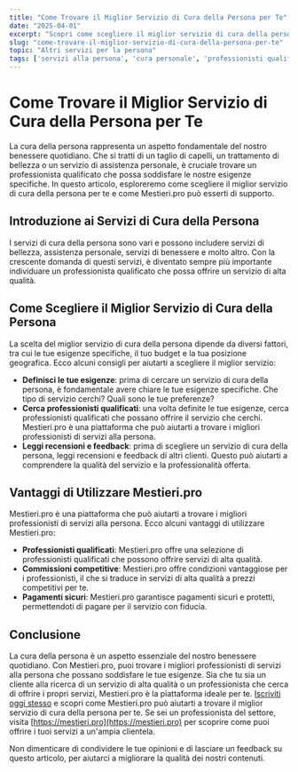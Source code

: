 ```yaml
---
title: "Come Trovare il Miglior Servizio di Cura della Persona per Te"
date: "2025-04-01"
excerpt: "Scopri come scegliere il miglior servizio di cura della persona per le tue esigenze e come Mestieri.pro può aiutarti a trovare professionisti qualificati."
slug: "come-trovare-il-miglior-servizio-di-cura-della-persona-per-te"
topic: "Altri servizi per la persona"
tags: ['servizi alla persona', 'cura personale', 'professionisti qualificati']
---
```

# Come Trovare il Miglior Servizio di Cura della Persona per Te

La cura della persona rappresenta un aspetto fondamentale del nostro benessere quotidiano. Che si tratti di un taglio di capelli, un trattamento di bellezza o un servizio di assistenza personale, è cruciale trovare un professionista qualificato che possa soddisfare le nostre esigenze specifiche. In questo articolo, esploreremo come scegliere il miglior servizio di cura della persona per te e come Mestieri.pro può esserti di supporto.

## Introduzione ai Servizi di Cura della Persona

I servizi di cura della persona sono vari e possono includere servizi di bellezza, assistenza personale, servizi di benessere e molto altro. Con la crescente domanda di questi servizi, è diventato sempre più importante individuare un professionista qualificato che possa offrire un servizio di alta qualità.

## Come Scegliere il Miglior Servizio di Cura della Persona

La scelta del miglior servizio di cura della persona dipende da diversi fattori, tra cui le tue esigenze specifiche, il tuo budget e la tua posizione geografica. Ecco alcuni consigli per aiutarti a scegliere il miglior servizio:

* **Definisci le tue esigenze**: prima di cercare un servizio di cura della persona, è fondamentale avere chiare le tue esigenze specifiche. Che tipo di servizio cerchi? Quali sono le tue preferenze?
* **Cerca professionisti qualificati**: una volta definite le tue esigenze, cerca professionisti qualificati che possano offrire il servizio che cerchi. Mestieri.pro è una piattaforma che può aiutarti a trovare i migliori professionisti di servizi alla persona.
* **Leggi recensioni e feedback**: prima di scegliere un servizio di cura della persona, leggi recensioni e feedback di altri clienti. Questo può aiutarti a comprendere la qualità del servizio e la professionalità offerta.

## Vantaggi di Utilizzare Mestieri.pro

Mestieri.pro è una piattaforma che può aiutarti a trovare i migliori professionisti di servizi alla persona. Ecco alcuni vantaggi di utilizzare Mestieri.pro:

* **Professionisti qualificati**: Mestieri.pro offre una selezione di professionisti qualificati che possono offrire servizi di alta qualità.
* **Commissioni competitive**: Mestieri.pro offre condizioni vantaggiose per i professionisti, il che si traduce in servizi di alta qualità a prezzi competitivi per te.
* **Pagamenti sicuri**: Mestieri.pro garantisce pagamenti sicuri e protetti, permettendoti di pagare per il servizio con fiducia.

## Conclusione

La cura della persona è un aspetto essenziale del nostro benessere quotidiano. Con Mestieri.pro, puoi trovare i migliori professionisti di servizi alla persona che possano soddisfare le tue esigenze. Sia che tu sia un cliente alla ricerca di un servizio di alta qualità o un professionista che cerca di offrire i propri servizi, Mestieri.pro è la piattaforma ideale per te. [Iscriviti oggi stesso](https://mestieri.pro/info) e scopri come Mestieri.pro può aiutarti a trovare il miglior servizio di cura della persona per te. Se sei un professionista del settore, visita [https://mestieri.pro](https://mestieri.pro) per scoprire come puoi offrire i tuoi servizi a un'ampia clientela.

Non dimenticare di condividere le tue opinioni e di lasciare un feedback su questo articolo, per aiutarci a migliorare la qualità dei nostri contenuti.